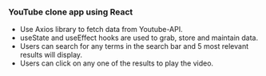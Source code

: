 ### YouTube clone app using React
- Use Axios library to fetch data from Youtube-API. 
- useState and useEffect hooks are used to grab, store and maintain data.
- Users can search for any terms in the search bar and 5 most relevant results will display.
- Users can click on any one of the results to play the video.
